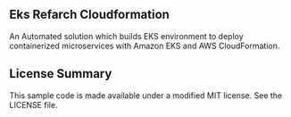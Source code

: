 ## Eks Refarch Cloudformation

An Automated solution which builds EKS environment to deploy containerized microservices with Amazon EKS and AWS CloudFormation.

## License Summary

This sample code is made available under a modified MIT license. See the LICENSE file.
